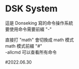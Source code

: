 # DSK System

這是 Donseking 寫的命令操作系統  
要使用命令需要前綴 "-"  

直接打 "math" 會切換成 math 模式  
math 模式前綴 "#"  
-allcmd 可以查看所有命令  

#2022.06.30
